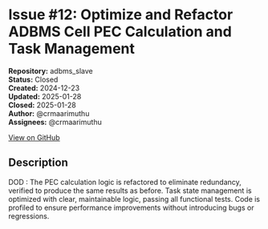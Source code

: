 # Issue #12: Optimize and Refactor ADBMS Cell PEC Calculation and Task Management

**Repository:** adbms_slave  
**Status:** Closed  
**Created:** 2024-12-23  
**Updated:** 2025-01-28  
**Closed:** 2025-01-28  
**Author:** @crmaarimuthu  
**Assignees:** @crmaarimuthu  

[View on GitHub](https://github.com/Simtestlab/adbms_slave/issues/12)

## Description

DOD : The PEC calculation logic is refactored to eliminate redundancy, verified to produce the same results as before.
Task state management is optimized with clear, maintainable logic, passing all functional tests.
Code is profiled to ensure performance improvements without introducing bugs or regressions.